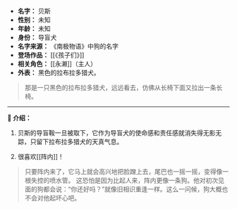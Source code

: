 
- **名字：** 贝斯
- **性别：** 未知
- **年龄：** 未知
- **身份：** 导盲犬
- **名字来源：** 《南极物语》中狗的名字
- **登场作品：** [[《孩子们》]] 
- **相关角色：** [[永濑]]（主人）
- **外表：** 黑色的拉布拉多猎犬。

> 那是一只黑色的拉布拉多猎犬，远远看去，仿佛从长椅下面又拉出一条长椅。

---

**🦮 介绍：** 

1. 贝斯的导盲鞍一旦被取下，它作为导盲犬的使命感和责任感就消失得无影无踪，只留下拉布拉多猎犬的天真气息。

2. 很喜欢[[阵内]]！

> 只要阵内来了，它马上就会高兴地把脸蹭上去，尾巴也一摇一摇，变得像一根失控的喷水管。
> 这恐怕是因为比起人来，阵内更像一条狗。他对初次见面的狗都会说：​“你还好吗？​”就像旧相识重逢一样。这么一问候，狗大概也不会对他起坏心吧。